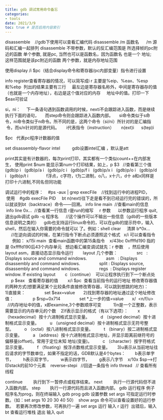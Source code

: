 ```yaml
---
title: gdb 调试常用命令备忘
categories:
- tools
date: 2021/3/9
toc: true # 是否启用内容索引
---
```



disassemble    //gdb下使用可以查看汇编代码
disassemble /m 函数名      /m 源码和汇编一起排列
disassemble 不带参数，默认的反汇编范围是 所选择帧的pc附近的函数
单个参数, 就是pc, 当然也可以是函数名，因为函数名 也是一个 地址; 
这样范围就是该pc附近的函数
两个参数，就是内存地址范围


使用display /i $pc（结合display命令和寄存器/pc内部变量）指令进行设置

info register查看寄存器的情况，可以简写成i r
主要是%eip、%eax、%esp和%ebp
 列出的结果主要有三行
    最左边是寄存器名称外，中间是寄存器存的值（也就是一个内存地址），右边是这个值对应的内存
    地址中的值。打印一下$eax可验证

si，ni：
    下一条语句遇到函数调用的时候，nexti不会跟踪进入函数，而是继续执行下面的语句，
    而step命令则会跟踪进入函数内部。
    si命令类似于s命令，ni命令类似于n命令。所不同的是，这两个命令（si/ni）所针对的是汇编指
    令，而s/n针对的是源代码。     
i代表指令（instruction）
     n(ext)i
     s(tep)i

$pc   代表pc程序计数器的值

set disassembly-flavor intel          gdb设置intel汇编 ，默认是att

print其实是有计数器的，每次print打印，其实都有一个类似count++在内部发生，
使用print $num 能显示第num个打印结果，如上，p $3   //查看第三个值
  (gdb)p i
  (gdb)p/a i
  (gdb)p/c i
  (gdb)p/f i
  (gdb)p/x i
  (gdb)p/o i
  (gdb)p/d i
  (gdb)p/t i               
	f浮点，c字符，t为二进制，o八，x十六，d十
	a和x同样是打印十六进制,不同名但同功能
	
调试运行中的程序：
   #ps -aux | grep execFile    //找到运行中的进程PID，
   使用
   #gdb execFile PID    
bt n(next)往下走是看不到已经运行完的错误的，所以就谈到bt（backtrace）命令——回溯。
info line main  //查看main的信息
   info line 0x...  //查看某一行信息
r是run的缩写     r 参数      以参数运行程序
quit,退出gdb调试
gdb -q 程序名      //这个操作可以不输出一些信息（gdb的一些版本信息说明之类的）   
gdb也支持运行linux命令的，可以在gdb的提示符中，输入shell，然后在输入你需要的命令就可以
了。例如：shell clear     清屏
b*0x...            //在逆向调试的时候，在某行指令下断点必须遵照这个格式  
x/i 可以查看指令
        例如： x/15i main  查看main函数中的第15条指令  
 x/43bc 0xffffd190 指的是 0xffffd190后43个内存单元
 
想边看汇编变调试就先：r 参数    ，然后使用layout asm，直接动态显示指令运行
       layout 几个参数：
               src   : Displays source and command windows.
               asm   : Displays disassembly and command windows.
               split : Displays source, disassembly and command windows.
               regs  : Displays register window. If existing layout
       c（continue）  可以让程序执行到下一个断点处
       p $eax   查看寄存器的值
       x/i $pc  查看当前指令的运行地址
修改寄存器值的两种方式(想要满足某个比较条件直接修改寄存器，可以跳到想跳的地方)：
      1)直接来：
               set $eax=value
      2)找到寄存器的地址通过这个地址修改值：
               p $rsp+0x714
               set *上一步的值=value      
x/  <n/f/u>  <addr>   //内存地址中的值，x即examine,3个参数顺序可变
     
   1)n是一个正整数，表示需要显示的内存单元的个数
   2)f表示显示的格式（有以下选项）：
       x （hexadecimal）按十六进制格式显示变量。 
       d （signed decimal）按十进制格式显示变量。 
       u （unsigned decimal）按十进制格式显示无符号整型。 
       o （octal）按八进制格式显示变量。 
       t （binary）按二进制格式显示变量。 
       a （address）按十六进制格式显示地址，并显示距离前继符号的偏移量(offset)。常用于定位未知 地址(变量)。 
       c （character）按字符格式显示变量。 
       f （floating）按浮点数格式显示变量。  
   3)u表示从当前地址往后请求的字节数单位，如果不指定的话，GDB默认是4个bytes：
       b表示单字节，
       h表示双字节，
       w表示四字节，
       g表示八字节   
x/10x $sp-->打印stack的前10个元素   
reverse-stepi   //回退一条指令
info thread   // 查看所有线程

continue         执行到下一暂停点或程序结束。
next         执行一行源代码但不进入函数内部。
step        执行一行源代码而且进入函数内部。
gdb 运行程序
例子程序名为prog，则在终端输入 gdb prog
gdb 设置参数
set args 可指定运行时参数。（如：set args 10 20 30 40 50） 
show args 命令可以查看设置好的运行参数。 
若要再次修改参数，可再执行一遍 set args
运行
输入 r 运行 
出错后，输入 bt 查看运行堆栈
退出
输入 quit
